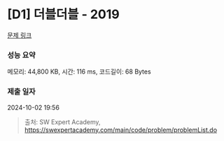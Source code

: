 # [D1] 더블더블 - 2019 

[문제 링크](https://swexpertacademy.com/main/code/problem/problemDetail.do?contestProbId=AV5QDEX6AqwDFAUq) 

### 성능 요약

메모리: 44,800 KB, 시간: 116 ms, 코드길이: 68 Bytes

### 제출 일자

2024-10-02 19:56



> 출처: SW Expert Academy, https://swexpertacademy.com/main/code/problem/problemList.do